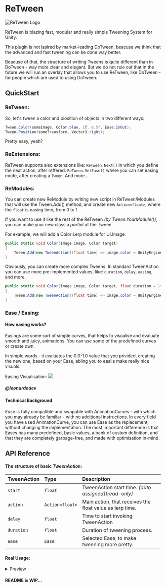 # ReTween

![ReTween Logo](https://i.postimg.cc/150Fwqkd/ellipse1ss275.png)


ReTween is blazing fast, modular and really simple Tweening System for Unity.

This plugin is not ispired by market-leading DoTween, beacuse we think that the advanced and fast tweening can be done way better. 

Beacuse of that, the structure of writing Tweens is quite different than in DoTween - way more clear and elegant. But we do not rule out that in the future we will run an overlay that allows you to use ReTween, like DoTween - for people which are used to using DoTween.

## QuickStart

### ReTween:

So, let's tween a color and piosition of objects in two different ways:

```csharp
Tween.Color(someImage, Color.blue, 1f, 0.5f, Ease.InOut);
Tween.Position(someTransform, Vector3.right);
```

Pretty easy, yeah?

### ReExtensions:
ReTween supports also extensions like: 
`ReTween.Next()` in which you define the next action, after reffered. 
`ReTween.SetEase()` where you can set easing mode, after creating a `Tween`.
And more...

### ReModules:

You can create new ReModule by writing new script in ReTween/Modules that will use the Tween.Add() method, and create new `Action<float>`, where the `float` is easing time, from 0 to 1.

If you want to use it like the rest of the ReTween *(by Tween.YourModule())*, you can make your new class a *partial* of the Tween.

For example, we will add a Color Lerp module for UI.Image:

```csharp
public static void Color(Image image, Color target)
{
    Tween.Add(new TweenAction((float time) => image.color = UnityEngine.Color.LerpUnclamped(image.color, target, time)));
}
```

Obviously, you can create more complex Tweens. In standard TweenAction you can use more pre-implemented values, like: `duration`, `delay`, `easing`, and more.

```csharp
public static void Color(Image image, Color target, float duration = 1f, float delay = 0f, Ease ease = null)
{
    Tween.Add(new TweenAction((float time) => image.color = UnityEngine.Color.LerpUnclamped(image.color, target, time), duration, delay, ease));
}
```


### Ease / Easing:

#### How easing works?

Easings are some sort of simple curves, that helps to visualise and evaluate smooth and juicy, animations. You can use some of the predefined curves or create own.

In simple words - it evaluates the 0.0-1.0 value that you privided, creating the new one, based on your Ease, abling you to easile make really nice visuals. 

Easing Visualisation:
![](https://i.ibb.co/tX2dMRV/1-0-Z40-Vvur-Cgo-GJb-Kjj-In-Dl-Ax.gif)
##### @leonardodev

#### Technical Background

*Ease* is fully compatible and swapable with AnimationCurves - with which you may already be familiar - with no additional instructions. 
In every field you have used AnimationCurve, you can use Ease as the replacement, without changing the implementation. 
The most important difference is that Eases has many predefined, basic values, a bank of custom definition, and that they are completely garbage-free, and made with optimisation in-mind. 


## API Reference
#### The structure of basic *TweenAction*:

| TweenAction | Type     | Description                |
| :-------- | :------- | :------------------------- |
| `start` | `float` | TweenAction start time. *[auto assigned][read-only]* |
| `action` | `Action<float>` | Main action, that receives the float value as lerp time. |
| `delay` | `float` | Time to start invoking TweenAction |
| `duration` | `float` | Duration of tweening process. |
| `ease` | `Ease` | Selected Ease, to make tweening more pretty.  |

#### Real Usage:
<details><summary>Preview</summary>

2D Animations:

![](https://i.ibb.co/z64s7DK/Follow-Through-anim.gif)

![](https://i.ibb.co/YtfQkfb/Secondary-Action-anim.gif)
@eringreenawald

</details>

#### README is WIP...
